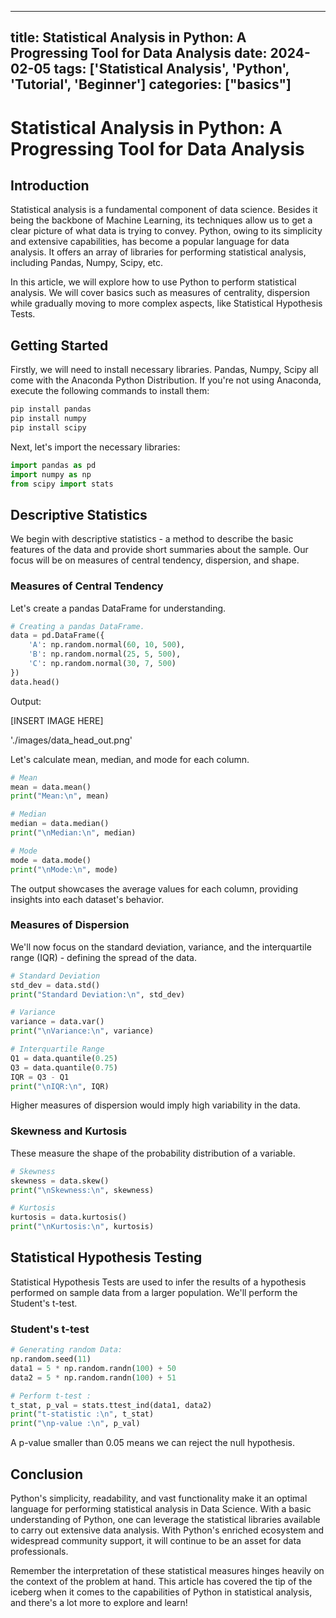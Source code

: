 
---
title: Statistical Analysis in Python: A Progressing Tool for Data Analysis
date: 2024-02-05
tags: ['Statistical Analysis', 'Python', 'Tutorial', 'Beginner']
categories: ["basics"]
---


# Statistical Analysis in Python: A Progressing Tool for Data Analysis

## Introduction

Statistical analysis is a fundamental component of data science. Besides it being the backbone of Machine Learning, its techniques allow us to get a clear picture of what data is trying to convey. Python, owing to its simplicity and extensive capabilities, has become a popular language for data analysis. It offers an array of libraries for performing statistical analysis, including Pandas, Numpy, Scipy, etc. 

In this article, we will explore how to use Python to perform statistical analysis. We will cover basics such as measures of centrality, dispersion while gradually moving to more complex aspects, like Statistical Hypothesis Tests. 

## Getting Started

Firstly, we will need to install necessary libraries. Pandas, Numpy, Scipy all come with the Anaconda Python Distribution. If you're not using Anaconda, execute the following commands to install them:

```bash
pip install pandas
pip install numpy
pip install scipy
```
Next, let's import the necessary libraries:

```python
import pandas as pd
import numpy as np
from scipy import stats
```

## Descriptive Statistics

We begin with descriptive statistics - a method to describe the basic features of the data and provide short summaries about the sample. Our focus will be on measures of central tendency, dispersion, and shape.

### Measures of Central Tendency

Let's create a pandas DataFrame for understanding.

```python
# Creating a pandas DataFrame.
data = pd.DataFrame({
    'A': np.random.normal(60, 10, 500),
    'B': np.random.normal(25, 5, 500),
    'C': np.random.normal(30, 7, 500)
})
data.head()
```

Output:

[INSERT IMAGE HERE]

'./images/data_head_out.png'

Let's calculate mean, median, and mode for each column.

```python
# Mean
mean = data.mean()
print("Mean:\n", mean) 

# Median
median = data.median()
print("\nMedian:\n", median)

# Mode
mode = data.mode()
print("\nMode:\n", mode)
```

The output showcases the average values for each column, providing insights into each dataset's behavior.

### Measures of Dispersion

We'll now focus on the standard deviation, variance, and the interquartile range (IQR) - defining the spread of the data.

```python
# Standard Deviation
std_dev = data.std()
print("Standard Deviation:\n", std_dev) 

# Variance
variance = data.var()
print("\nVariance:\n", variance)

# Interquartile Range
Q1 = data.quantile(0.25)
Q3 = data.quantile(0.75)
IQR = Q3 - Q1
print("\nIQR:\n", IQR)
```

Higher measures of dispersion would imply high variability in the data.

### Skewness and Kurtosis

These measure the shape of the probability distribution of a variable.

```python
# Skewness
skewness = data.skew()
print("\nSkewness:\n", skewness)

# Kurtosis
kurtosis = data.kurtosis()
print("\nKurtosis:\n", kurtosis)
```

## Statistical Hypothesis Testing

Statistical Hypothesis Tests are used to infer the results of a hypothesis performed on sample data from a larger population. We'll perform the Student's t-test.

### Student's t-test

```python
# Generating random Data:
np.random.seed(11)
data1 = 5 * np.random.randn(100) + 50
data2 = 5 * np.random.randn(100) + 51

# Perform t-test :
t_stat, p_val = stats.ttest_ind(data1, data2)
print("t-statistic :\n", t_stat)
print("\np-value :\n", p_val)
```

A p-value smaller than 0.05 means we can reject the null hypothesis.

## Conclusion

Python's simplicity, readability, and vast functionality make it an optimal language for performing statistical analysis in Data Science. With a basic understanding of Python, one can leverage the statistical libraries available to carry out extensive data analysis. With Python's enriched ecosystem and widespread community support, it will continue to be an asset for data professionals.

Remember the interpretation of these statistical measures hinges heavily on the context of the problem at hand. This article has covered the tip of the iceberg when it comes to the capabilities of Python in statistical analysis, and there's a lot more to explore and learn!
